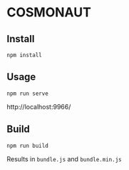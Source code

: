 # COSMONAUT

## Install

```
npm install
```

## Usage

```
npm run serve
```

http://localhost:9966/

## Build

```
npm run build
```

Results in `bundle.js` and `bundle.min.js`
